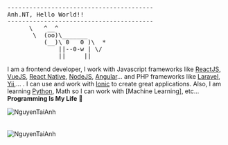 <pre>
----------------------------------------
<span>Anh.NT, Hello World!!</span>
----------------------------------------
      \   ^__^
       \  (oo)\_______
          (__)\ 0   0 )\  *
              ||--0-w | \/
              ||     ||
</pre>

I am a frontend developer, I work with Javascript frameworks like [ReactJS](https://reactjs.org/), [VueJS](https://vuejs.org/), [React Native](https://reactnative.dev/), [NodeJS](https://expressjs.com/), [Angular](https://angular.io/)... and PHP frameworks like [Laravel](https://laravel.com/), [Yii](https://www.yiiframework.com/),... . I can use and work with [Ionic](https://ionicframework.com/) to create great applications. Also, I am learning [Python](https://www.python.org/), Math so I can work with [Machine Learning], etc...
**Programming Is My Life** 👋

<!-- ### Check out my social medias: -->

<!-- - 💬 [Facebook](https://www.facebook.com/shjnoke/)
- 🔗 [LinkedIn](https://www.linkedin.com/in/anh-nguyen-5172001b8/) -->

<!-- ![anh.nt github stats](https://github-readme-stats.vercel.app/api?username=NguyenTaiAnh&theme=merko&show_icons=true) -->

<div><img align="center" src="https://github-readme-stats.vercel.app/api/top-langs/?username=NguyenTaiAnh&layout=compact&hide=html" alt="NguyenTaiAnh" /></div>
<br />
<br />
<div><img align="center" src="https://github-readme-stats.vercel.app/api?username=NguyenTaiAnh&show_icons=true" alt="NguyenTaiAnh" /></div>

<!-- ### and just a funny gif...😛
![](https://media.giphy.com/media/13GIgrGdslD9oQ/giphy.gif) -->
